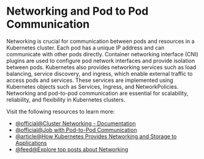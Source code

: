 # Networking and Pod to Pod Communication

Networking is crucial for communication between pods and resources in a Kubernetes cluster. Each pod has a unique IP address and can communicate with other pods directly. Container networking interface (CNI) plugins are used to configure pod network interfaces and provide isolation between pods. Kubernetes also provides networking services such as load balancing, service discovery, and ingress, which enable external traffic to access pods and services. These services are implemented using Kubernetes objects such as Services, Ingress, and NetworkPolicies. Networking and pod-to-pod communication are essential for scalability, reliability, and flexibility in Kubernetes clusters.

Visit the following resources to learn more:

- [@official@Cluster Networking - Documentation](https://kubernetes.io/docs/concepts/cluster-administration/networking/)
- [@official@Job with Pod-to-Pod Communication](https://kubernetes.io/docs/tasks/job/job-with-pod-to-pod-communication/)
- [@article@How Kubernetes Provides Networking and Storage to Applications](https://thenewstack.io/how-kubernetes-provides-networking-and-storage-to-applications/)
- [@feed@Explore top posts about Networking](https://app.daily.dev/tags/networking?ref=roadmapsh)